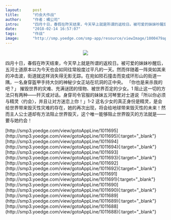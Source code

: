 ```yaml
---
layout:     post
title:      "约会大作战"
author:     "作者：橘公司"
intro:      "四月十日，春假在昨天结束，今天早上就是所谓的返校日。被可爱的妹妹吵醒后，五河士道原本以为今天也会如同往常般度过平凡的一天。然而伴随着一阵突如其来的冲击波，街道就这样消失得无影无踪。在宛如陨石撞击而变成环形山的街道一隅，一名身穿盔甲手持大剑的神秘少女正站在坑洞的正中央。 「你也是来杀我的吧？」 摧毁世界的灾难、充满谜团的怪物、被世界否定的少女。1  阻止这一切的方法只有两种——歼灭或对话。身穿司令官服的妹妹五河琴里对士道说「所以你必须与精灵〈约会〉，并且让对方迷恋上你！」1-2  这名少女的真正身份是精灵，是会给世界带来毁灭性灾难的存在，她的再次出现，将会给地球带来毁灭性的未来！然而主人公士道却有方法阻止世界毁灭，这个唯一能够阻止世界毁灭的方法就是——要与她约会！"
date:       "2018-02-14 16:57:07"
tags:       "作战"
image:      "http://smp.yoedge.com/smp-app/resource/viewImage/1000479appline.png"
---
```

<div style="text-align: center">
<p><img src="http://smp.yoedge.com/smp-app/resource/viewImage/1000479appline.png"/></p>
</div>
<p class="post-meta">
<span>四月十日，春假在昨天结束，今天早上就是所谓的返校日。被可爱的妹妹吵醒后，五河士道原本以为今天也会如同往常般度过平凡的一天。然而伴随着一阵突如其来的冲击波，街道就这样消失得无影无踪。在宛如陨石撞击而变成环形山的街道一隅，一名身穿盔甲手持大剑的神秘少女正站在坑洞的正中央。 「你也是来杀我的吧？」 摧毁世界的灾难、充满谜团的怪物、被世界否定的少女。1  阻止这一切的方法只有两种——歼灭或对话。身穿司令官服的妹妹五河琴里对士道说「所以你必须与精灵〈约会〉，并且让对方迷恋上你！」1-2  这名少女的真正身份是精灵，是会给世界带来毁灭性灾难的存在，她的再次出现，将会给地球带来毁灭性的未来！然而主人公士道却有方法阻止世界毁灭，这个唯一能够阻止世界毁灭的方法就是——要与她约会！</span>
</p>
[http://smp3.yoedge.com/view/gotoAppLine/1011695](http://smp3.yoedge.com/view/gotoAppLine/1011695){:target="_blank"}
[http://smp3.yoedge.com/view/gotoAppLine/1011694](http://smp3.yoedge.com/view/gotoAppLine/1011694){:target="_blank"}
[http://smp3.yoedge.com/view/gotoAppLine/1011693](http://smp3.yoedge.com/view/gotoAppLine/1011693){:target="_blank"}
[http://smp3.yoedge.com/view/gotoAppLine/1011692](http://smp3.yoedge.com/view/gotoAppLine/1011692){:target="_blank"}
[http://smp3.yoedge.com/view/gotoAppLine/1011691](http://smp3.yoedge.com/view/gotoAppLine/1011691){:target="_blank"}
[http://smp3.yoedge.com/view/gotoAppLine/1011690](http://smp3.yoedge.com/view/gotoAppLine/1011690){:target="_blank"}
[http://smp3.yoedge.com/view/gotoAppLine/1011689](http://smp3.yoedge.com/view/gotoAppLine/1011689){:target="_blank"}
[http://smp3.yoedge.com/view/gotoAppLine/1011688](http://smp3.yoedge.com/view/gotoAppLine/1011688){:target="_blank"}


